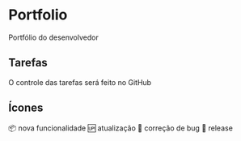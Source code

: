 # Portfolio
Portfólio do desenvolvedor

## Tarefas
O controle das tarefas será feito no GitHub

## Ícones

:package: nova funcionalidade
:up: atualização 
:cricket: correção de bug
:checkered_flag: release